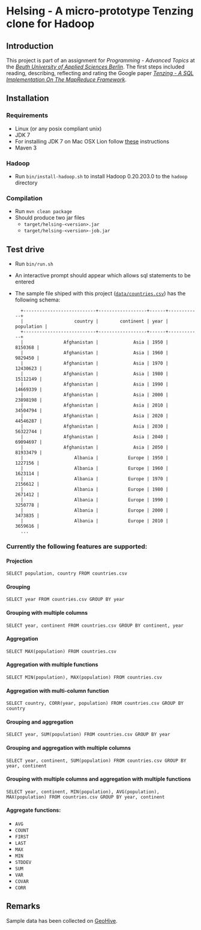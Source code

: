 # Helsing - A micro-prototype Tenzing clone for Hadoop

## Introduction
This project is part of an assignment for *Programming - Advanced Topics* at the [*Beuth University of Applied Sciences Berlin*](http://www.beuth-hochschule.de/).
The first steps included reading, describing, reflecting and rating the Google paper
[*Tenzing - A SQL Implementation On The MapReduce Framework*](http://research.google.com/pubs/pub37200.html).

## Installation

### Requirements
- Linux (or any posix compliant unix)
- JDK 7
- For installing JDK 7 on Mac OSX Lion follow [these](http://code.google.com/p/openjdk-osx-build/) instructions
- Maven 3

### Hadoop
- Run `bin/install-hadoop.sh` to install Hadoop 0.20.203.0 to the `hadoop` directory

### Compilation
- Run `mvn clean package`
- Should produce two jar files
    - `target/helsing-<version>.jar`
    - `target/helsing-<version>-job.jar`

## Test drive
- Run `bin/run.sh`
- An interactive prompt should appear which allows sql statements to be entered
- The sample file shiped with this project ([`data/countries.csv`](https://github.com/whiskeysierra/helsing/blob/master/data/countries.csv)) has the following schema:

        +---------------------------+------------------+------+------------+
        |                   country |        continent | year | population |
        +---------------------------+------------------+------+------------+
        |               Afghanistan |             Asia | 1950 |    8150368 |
        |               Afghanistan |             Asia | 1960 |    9829450 |
        |               Afghanistan |             Asia | 1970 |   12430623 |
        |               Afghanistan |             Asia | 1980 |   15112149 |
        |               Afghanistan |             Asia | 1990 |   14669339 |
        |               Afghanistan |             Asia | 2000 |   23898198 |
        |               Afghanistan |             Asia | 2010 |   34504794 |
        |               Afghanistan |             Asia | 2020 |   44546287 |
        |               Afghanistan |             Asia | 2030 |   56322744 |
        |               Afghanistan |             Asia | 2040 |   69094697 |
        |               Afghanistan |             Asia | 2050 |   81933479 |
        |                   Albania |           Europe | 1950 |    1227156 |
        |                   Albania |           Europe | 1960 |    1623114 |
        |                   Albania |           Europe | 1970 |    2156612 |
        |                   Albania |           Europe | 1980 |    2671412 |
        |                   Albania |           Europe | 1990 |    3250778 |
        |                   Albania |           Europe | 2000 |    3473835 |
        |                   Albania |           Europe | 2010 |    3659616 |
        ...

### Currently the following features are supported:

#### Projection
    SELECT population, country FROM countries.csv
#### Grouping
    SELECT year FROM countries.csv GROUP BY year
#### Grouping with multiple columns
    SELECT year, continent FROM countries.csv GROUP BY continent, year
#### Aggregation
    SELECT MAX(population) FROM countries.csv
#### Aggregation with multiple functions
    SELECT MIN(population), MAX(population) FROM countries.csv
#### Aggregation with multi-column function
    SELECT country, CORR(year, population) FROM countries.csv GROUP BY country
#### Grouping and aggregation
    SELECT year, SUM(population) FROM countries.csv GROUP BY year
#### Grouping and aggregation with multiple columns
    SELECT year, continent, SUM(population) FROM countries.csv GROUP BY year, continent
#### Grouping with multiple columns and aggregation with multiple functions
    SELECT year, continent, MIN(population), AVG(population), MAX(population) FROM countries.csv GROUP BY year, continent
#### Aggregate functions:
- `AVG`
- `COUNT`
- `FIRST`
- `LAST`
- `MAX`
- `MIN`
- `STDDEV`
- `SUM`
- `VAR`
- `COVAR`
- `CORR`

## Remarks

Sample data has been collected on [GeoHive](http://www.geohive.com/).

